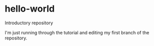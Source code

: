 # hello-world
Introductory repository

I'm just running through the tutorial and editing my first branch of the repository. 
